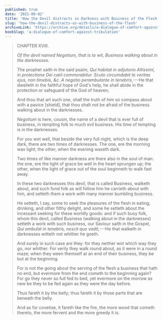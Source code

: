 ```yaml
---
published: true
date: '2021-09-02'
title: 'How the Devil distracts in Darkness with Business of the Flesh'
slug: 'how-the-devil-distracts-us-with-business-of-the-flesh'
archiveLink: 'https://archive.org/details/a-dialogue-of-comfort-against-tribulation-by-st-thomas-more/page/171?view=theater'
bookSlug: 'a-dialogue-of-comfort-against-tribulation'
---
```


> CHAPTER XVIII.
>
> *Of the devil named Negotium, that is to wit, Business walking about in the darknesses.*
>
> The prophet saith in the said psalm, *Qui habitat in adjutorio Altissimi, in protectione Dei cœli commorabitur. Scuto circumdabit te veritas ejus, non timebis, &c. A negotio perambulante in tenebris,*---He that dwelleth in the faithful hope of God's help, he shall abide in the protection or safeguard of the God of heaven;
>
> And thou that art such one, shall the truth of him so compass about with a pavice [shield], that thou shalt not be afraid of the business walking about in the darknesses.
>
> *Negotium* is here, cousin, the name of a devil that is ever full of business, in tempting folk to much evil business. His time of tempting is in the darknesses.
>
> For you wot well, that beside the very full night, which is the deep dark, there are two times of darknesses. The one, ere the morning wax light; the other, when the evening waxeth dark.
>
> Two times of like manner darkness are there also in the soul of man: the one, ere the light of grace be well in the heart sprungen up; the other, when the light of grace out of the soul beginneth to walk fast away.
>
> In these two darknesses this devil, that is called Business, walketh about, and such fond folk as will follow him he carrieth about with him, and setteth them a work with many manner bumbling business.
>
> He setteth, I say, some to seek the pleasures of the flesh in eating, drinking, and other filthy delight, and some he setteth about the incessant seeking for these worldly goods: and if such busy folk, whom this devil, called Business (walking about in the darknesses) setteth a work with such business, our Saviour saith in the Gospel, *Qui ambulat in tenebris, nescit quo vadit,*---He that walketh in darknesses witteth not whither he goeth.
>
> And surely in such case are they: for they neither wot which way they go, nor whither. For verily they walk round about, as it were in a round maze; when they ween themself at an end of their business, they be but at the beginning.
>
> For is not the going about the serving of the flesh a business that hath no end, but evermore from the end cometh to the beginning again? For go they never so full fed to bed, yet evermore on the morrow as new be they to be fed again as they were the day before.
>
> Thus fareth it by the belly; thus fareth it by those parts that are beneath the belly.
>
> And as for covetise, it fareth like the fire, the more wood that cometh thereto, the more fervent and the more greedy it is.